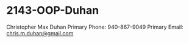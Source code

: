 # 2143-OOP-Duhan
Christopher Max Duhan
Primary Phone: 940-867-9049
Primary Email: chris.m.duhan@gmail.com
